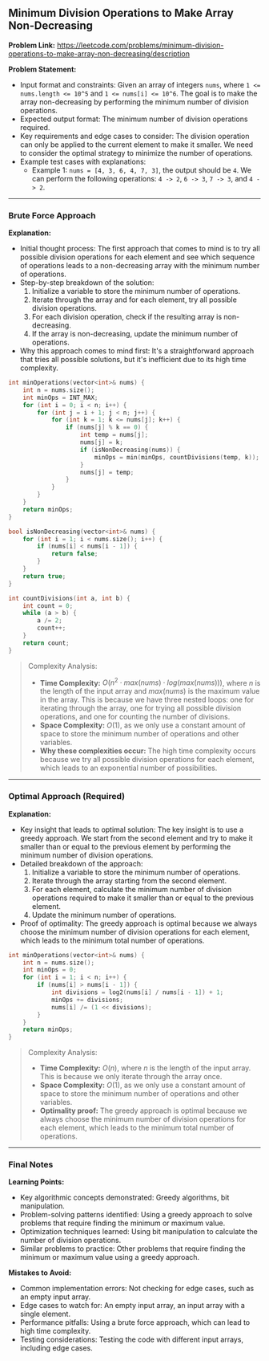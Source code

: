 ## Minimum Division Operations to Make Array Non-Decreasing
**Problem Link:** https://leetcode.com/problems/minimum-division-operations-to-make-array-non-decreasing/description

**Problem Statement:**
- Input format and constraints: Given an array of integers `nums`, where `1 <= nums.length <= 10^5` and `1 <= nums[i] <= 10^6`. The goal is to make the array non-decreasing by performing the minimum number of division operations.
- Expected output format: The minimum number of division operations required.
- Key requirements and edge cases to consider: The division operation can only be applied to the current element to make it smaller. We need to consider the optimal strategy to minimize the number of operations.
- Example test cases with explanations:
  - Example 1: `nums = [4, 3, 6, 4, 7, 3]`, the output should be `4`. We can perform the following operations: `4 -> 2`, `6 -> 3`, `7 -> 3`, and `4 -> 2`.

---

### Brute Force Approach
**Explanation:**
- Initial thought process: The first approach that comes to mind is to try all possible division operations for each element and see which sequence of operations leads to a non-decreasing array with the minimum number of operations.
- Step-by-step breakdown of the solution:
  1. Initialize a variable to store the minimum number of operations.
  2. Iterate through the array and for each element, try all possible division operations.
  3. For each division operation, check if the resulting array is non-decreasing.
  4. If the array is non-decreasing, update the minimum number of operations.
- Why this approach comes to mind first: It's a straightforward approach that tries all possible solutions, but it's inefficient due to its high time complexity.

```cpp
int minOperations(vector<int>& nums) {
    int n = nums.size();
    int minOps = INT_MAX;
    for (int i = 0; i < n; i++) {
        for (int j = i + 1; j < n; j++) {
            for (int k = 1; k <= nums[j]; k++) {
                if (nums[j] % k == 0) {
                    int temp = nums[j];
                    nums[j] = k;
                    if (isNonDecreasing(nums)) {
                        minOps = min(minOps, countDivisions(temp, k));
                    }
                    nums[j] = temp;
                }
            }
        }
    }
    return minOps;
}

bool isNonDecreasing(vector<int>& nums) {
    for (int i = 1; i < nums.size(); i++) {
        if (nums[i] < nums[i - 1]) {
            return false;
        }
    }
    return true;
}

int countDivisions(int a, int b) {
    int count = 0;
    while (a > b) {
        a /= 2;
        count++;
    }
    return count;
}
```

> Complexity Analysis:
> - **Time Complexity:** $O(n^2 \cdot max(nums) \cdot log(max(nums)))$, where $n$ is the length of the input array and $max(nums)$ is the maximum value in the array. This is because we have three nested loops: one for iterating through the array, one for trying all possible division operations, and one for counting the number of divisions.
> - **Space Complexity:** $O(1)$, as we only use a constant amount of space to store the minimum number of operations and other variables.
> - **Why these complexities occur:** The high time complexity occurs because we try all possible division operations for each element, which leads to an exponential number of possibilities.

---

### Optimal Approach (Required)
**Explanation:**
- Key insight that leads to optimal solution: The key insight is to use a greedy approach. We start from the second element and try to make it smaller than or equal to the previous element by performing the minimum number of division operations.
- Detailed breakdown of the approach:
  1. Initialize a variable to store the minimum number of operations.
  2. Iterate through the array starting from the second element.
  3. For each element, calculate the minimum number of division operations required to make it smaller than or equal to the previous element.
  4. Update the minimum number of operations.
- Proof of optimality: The greedy approach is optimal because we always choose the minimum number of division operations for each element, which leads to the minimum total number of operations.

```cpp
int minOperations(vector<int>& nums) {
    int n = nums.size();
    int minOps = 0;
    for (int i = 1; i < n; i++) {
        if (nums[i] > nums[i - 1]) {
            int divisions = log2(nums[i] / nums[i - 1]) + 1;
            minOps += divisions;
            nums[i] /= (1 << divisions);
        }
    }
    return minOps;
}
```

> Complexity Analysis:
> - **Time Complexity:** $O(n)$, where $n$ is the length of the input array. This is because we only iterate through the array once.
> - **Space Complexity:** $O(1)$, as we only use a constant amount of space to store the minimum number of operations and other variables.
> - **Optimality proof:** The greedy approach is optimal because we always choose the minimum number of division operations for each element, which leads to the minimum total number of operations.

---

### Final Notes

**Learning Points:**
- Key algorithmic concepts demonstrated: Greedy algorithms, bit manipulation.
- Problem-solving patterns identified: Using a greedy approach to solve problems that require finding the minimum or maximum value.
- Optimization techniques learned: Using bit manipulation to calculate the number of division operations.
- Similar problems to practice: Other problems that require finding the minimum or maximum value using a greedy approach.

**Mistakes to Avoid:**
- Common implementation errors: Not checking for edge cases, such as an empty input array.
- Edge cases to watch for: An empty input array, an input array with a single element.
- Performance pitfalls: Using a brute force approach, which can lead to high time complexity.
- Testing considerations: Testing the code with different input arrays, including edge cases.